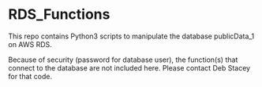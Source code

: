 # RDS_Functions

This repo contains Python3 scripts to manipulate the database publicData_1 on AWS RDS.

Because of security (password for database user), the function(s) that connect to the 
database are not included here.  Please contact Deb Stacey for that code.

